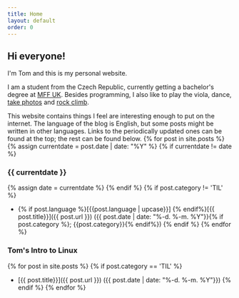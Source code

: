 ```yaml
---
title: Home
layout: default
order: 0
---
```


## Hi everyone!

I'm Tom and this is my personal website.

I am a student from the Czech Republic, currently getting a bachelor's degree at [MFF UK](https://www.mff.cuni.cz/en).
Besides programming, I also like to play the viola, dance, [take photos](/photography/) and [rock climb](climbing/).

This website contains things I feel are interesting enough to put on the internet.
The language of the blog is English, but some posts might be written in other languages.
Links to the periodically updated ones can be found at the top; the rest can be found below.
{% for post in site.posts %}
{% assign currentdate = post.date | date: "%Y" %}
{% if currentdate != date %}
### {{ currentdate }}
{% assign date = currentdate %} 
{% endif %}
{% if post.category != 'TIL' %}
- {% if post.language %}[{{post.language | upcase}}] {% endif%}[{{ post.title}}]({{ post.url }}) ({{ post.date  | date: "%-d. %-m. %Y"}}{% if post.category %}; {{post.category}}{% endif%})
{% endif %}
{% endfor %}

### Tom's Intro to Linux
{% for post in site.posts %}
{% if post.category == 'TIL' %}
- [{{ post.title}}]({{ post.url }}) ({{ post.date  | date: "%-d. %-m. %Y"}})
{% endif %}
{% endfor %}
